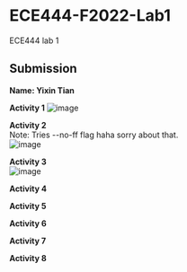 # ECE444-F2022-Lab1
ECE444 lab 1

## Submission
**Name: Yixin Tian**

**Activity 1**
![image](https://user-images.githubusercontent.com/56566212/190656027-cb3cf872-f6c7-4a44-9c45-630f96dbee88.png)

**Activity 2**  
Note: Tries --no-ff flag haha sorry about that.  
![image](https://user-images.githubusercontent.com/56566212/190658053-e942435f-0c0c-48b8-8fa0-c0436857ccc9.png)

**Activity 3**  
![image](https://user-images.githubusercontent.com/56566212/190659869-ae139ddc-5d98-451e-816d-54845a5d7fc0.png)


**Activity 4**

**Activity 5**

**Activity 6**

**Activity 7**

**Activity 8**
